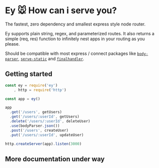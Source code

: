 # Ey 🐭 How can i serve you?

The fastest, zero dependency and smallest express style node router.

Ey supports plain string, regex, and parameterized routes.
It also returns a simple (req, res) function to infinitely nest apps in your routing as you please.

Should be compatible with most express / connect packages like [`body-parser`](https://npmjs.org/package/body-parser), [`serve-static`](https://npmjs.org/package/serve-static) and [`finalhandler`](https://npmjs.org/package/finalhandler).

## Getting started

```js
const ey = require('ey')
    , http = require('http')

const app = ey()

app
  .get('/users', getUsers)
  .get('/users/:userId', getUsers)
  .delete('/users/:userId', deleteUser)
  .use(bodyParser.json())
  .post('/users', createUser)
  .put('/users/:userId', updateUser)

http.createServer(app).listen(3000)
```

## More documentation under way
